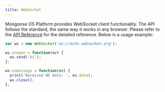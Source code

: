 ```yaml
---
title: WebSocket
---
```


Mongoose OS Platform provides WebSocket client functionality. The API follows the
standard, the same way it works in any browser.  Please refer to the [API
Reference](https://developer.mozilla.org/en-US/docs/Web/API/WebSocket) for the
detailed reference. Below is a usage example:

```javascript
var ws = new WebSocket('ws://echo.websocket.org');

ws.onopen = function(ev) {
  ws.send('hi');
};

ws.onmessage = function(ev) {
  print('Received WS data: ', ev.data);
  ws.close();
};

```

